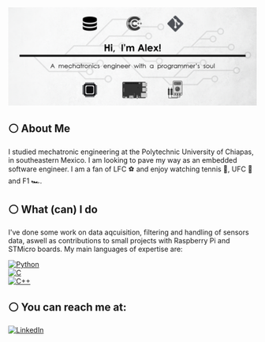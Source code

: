 <div id="header" align="center">
  <img src="https://github.com/diegoalexglz/diegoalexglz/blob/main/images/Github%20Cover.png?raw=true"/>
</div>

## ⚪️ About Me
I studied mechatronic engineering at the Polytechnic University of Chiapas, in southeastern Mexico. I am looking to pave my way as an embedded software engineer. I am a fan of LFC ⚽️ and enjoy watching tennis 🥎, UFC 🥊 and F1 🏎.
</br>
## ⚪️ What (can) I do
I've done some work on data aqcuisition, filtering and handling of sensors data, aswell as contributions to small projects with Raspberry Pi and STMicro boards.
My main languages of expertise are:

[![Python](https://img.shields.io/badge/Python-white?style=for-the-badge&logo=python&logoColor=white&labelColor=101010)]()
</br>
[![C](https://img.shields.io/badge/c-white?style=for-the-badge&logo=c&logoColor=white&labelColor=101010)]()
</br>
[![C++](https://img.shields.io/badge/c++-white?style=for-the-badge&logo=c%2B%2B&logoColor=white&labelColor=101010)]()
</br>
## ⚪️ You can reach me at:
[![LinkedIn](https://img.shields.io/badge/linkedin-white?style=for-the-badge&logo=linkedin&logoColor=white&labelColor=101010)](https://www.linkedin.com/in/diegoalex-glez/)

